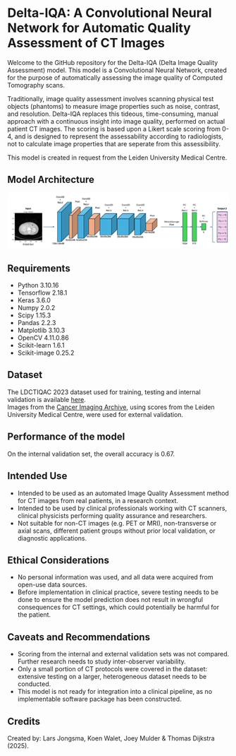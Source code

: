 # Delta-IQA: A Convolutional Neural Network for Automatic Quality Assessment of CT Images
Welcome to the GitHub repository for the Delta-IQA (Delta Image Quality Assessment) model. This model is a Convolutional Neural Network, created for the purpose of automatically assessing the image quality of Computed Tomography scans. 

Traditionally, image quality assessment involves scanning physical test objects (phantoms) to measure image properties such as noise, contrast, and resolution. Delta-IQA replaces this tideous, time-consuming, manual approach with a continuous insight into image quality, performed on actual patient CT images. The scoring is based upon a Likert scale scoring from 0-4, and is designed to represent the assessability according to radiologists, not to calculate image properties that are seperate from this assessibility.


This model is created in request from the Leiden University Medical Centre.
## Model Architecture 
![Diagram](Images/Framework.png)

## Requirements 
- Python 3.10.16
- Tensorflow 2.18.1
- Keras 3.6.0
- Numpy 2.0.2
- Scipy 1.15.3
- Pandas 2.2.3
- Matplotlib 3.10.3
- OpenCV 4.11.0.86
- Scikit-learn 1.6.1
- Scikit-image 0.25.2

## Dataset
The LDCTIQAC 2023 dataset used for training, testing and internal validation is available [here](https://ldctiqac2023.grand-challenge.org).  
Images from the [Cancer Imaging Archive](https://www.cancerimagingarchive.net/collection/ldct-and-projection-data/), using scores from the Leiden University Medical Centre, were used for external validation. 

## Performance of the model
On the internal validation set, the overall accuracy is 0.67. 

## Intended Use
- Intended to be used as an automated Image Quality Assessment method for CT images from real patients, in a research context.
- Intended to be used by clinical professionals working with CT scanners, clinical physicists performing quality assurance and researchers.
- Not suitable for non-CT images (e.g. PET or MRI), non-transverse or axial scans, different patient groups without prior local validation, or diagnostic applications.

## Ethical Considerations
- No personal information was used, and all data were acquired from open-use data sources.
- Before implementation in clinical practice, severe testing needs to be done to ensure the model prediction does not result in wrongful consequences for CT settings, which could potentially be harmful for the patient.

## Caveats and Recommendations
- Scoring from the internal and external validation sets was not compared. Further research needs to study inter-observer variability. 
- Only a small portion of CT protocols were covered in the dataset: extensive testing on a larger, heterogeneous dataset needs to be conducted.
- This model is not ready for integration into a clinical pipeline, as no implementable software package has been constructed.

## Credits
Created by: Lars Jongsma, Koen Walet, Joey Mulder & Thomas Dijkstra (2025).
